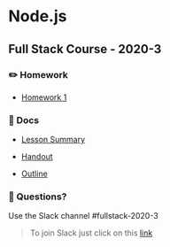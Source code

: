 # Node.js
## Full Stack Course - 2020-3

### ✏️ Homework

- [Homework 1](./homework/homework1-rest-get)

### 📄 Docs

- [Lesson Summary](./docs/summary.md)

- [Handout](./docs/Handout%20-%20Node.js.pdf)

- [Outline](./docs/Outline%20-%20Node.js.pdf)


### 🤔 Questions?

Use the Slack channel #fullstack-2020-3

> To join Slack just click on this [link](https://hamburgcodingschool.slack.com/join/shared_invite/enQtMjczNDI3OTE4NzIwLTE2ZmNkNDk5YTg3MDFlOTY2ZmU2YzU5YTU4MTNhNDg4MTRhNTMwYzFiNTdlOTdhYzllYzg5YmVkYzljNWExY2U#/)
